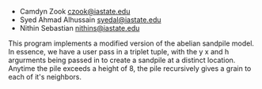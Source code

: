 - Camdyn Zook czook@iastate.edu
- Syed Ahmad Alhussain syedal@iastate.edu
- Nithin Sebastian nithins@iastate.edu

This program implements a modified version of the abelian sandpile model. In essence, we have a user pass in a triplet tuple, with the y x and h argurments being passed in to create a sandpile at a distinct location. Anytime the pile exceeds a height of 8, the pile recursively gives a grain to each of it's neighbors. 
